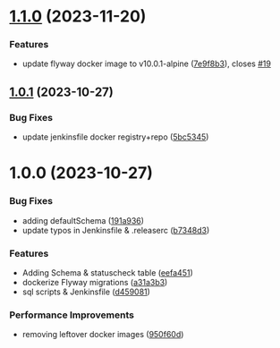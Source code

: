 # [1.1.0](https://github.com/csye7125-fall2023-group05/webapp-db/compare/v1.0.1...v1.1.0) (2023-11-20)


### Features

* update flyway docker image to v10.0.1-alpine ([7e9f8b3](https://github.com/csye7125-fall2023-group05/webapp-db/commit/7e9f8b3057e3e648c931c950e23ea89a23049613)), closes [#19](https://github.com/csye7125-fall2023-group05/webapp-db/issues/19)

## [1.0.1](https://github.com/csye7125-fall2023-group05/webapp-db/compare/v1.0.0...v1.0.1) (2023-10-27)


### Bug Fixes

* update jenkinsfile docker registry+repo ([5bc5345](https://github.com/csye7125-fall2023-group05/webapp-db/commit/5bc5345536edfb094593362a00f332f6c9e27da6))

# 1.0.0 (2023-10-27)


### Bug Fixes

* adding defaultSchema ([191a936](https://github.com/csye7125-fall2023-group05/webapp-db/commit/191a9365c1614c2af5ba22f8c38dfe155f28f807))
* update typos in Jenkinsfile & .releaserc ([b7348d3](https://github.com/csye7125-fall2023-group05/webapp-db/commit/b7348d31353783dc36548885bd99f78d09937c9d))


### Features

* Adding Schema & statuscheck table ([eefa451](https://github.com/csye7125-fall2023-group05/webapp-db/commit/eefa451457118a773e69b056bd3a7df38c7b315e))
* dockerize Flyway migrations ([a31a3b3](https://github.com/csye7125-fall2023-group05/webapp-db/commit/a31a3b322f0fe4df88484179ccbcef2a8722f225))
* sql scripts & Jenkinsfile ([d459081](https://github.com/csye7125-fall2023-group05/webapp-db/commit/d459081d803f6c7f608ec19979b3b2800966d1b1))


### Performance Improvements

* removing leftover docker images ([950f60d](https://github.com/csye7125-fall2023-group05/webapp-db/commit/950f60d164d6edce3c895987806f2f2a3b4262ec))
